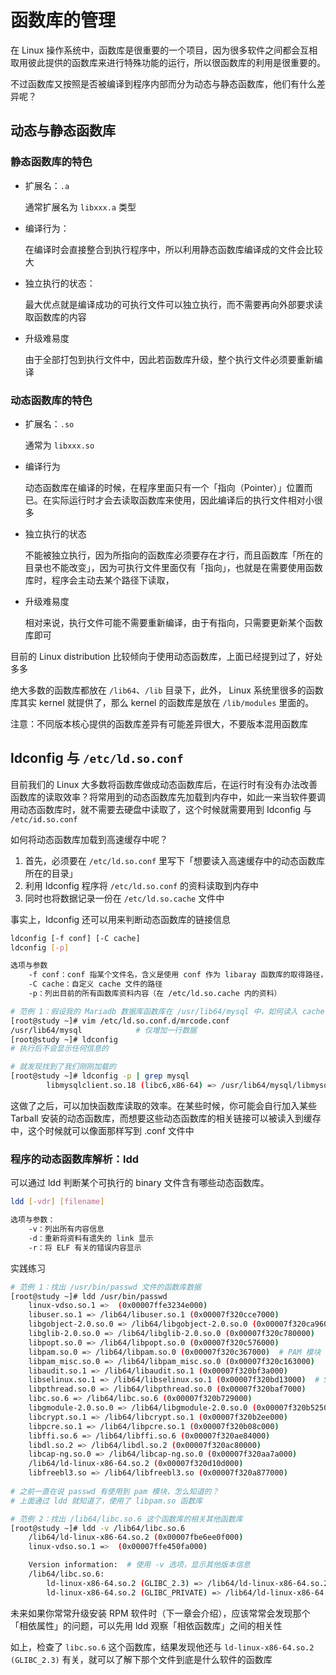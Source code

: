 # 函数库的管理

在 Linux 操作系统中，函数库是很重要的一个项目，因为很多软件之间都会互相取用彼此提供的函数库来进行特殊功能的运行，所以很函数库的利用是很重要的。

不过函数库又按照是否被编译到程序内部而分为动态与静态函数库，他们有什么差异呢？

## 动态与静态函数库

### 静态函数库的特色

- 扩展名：`.a`

  通常扩展名为 `libxxx.a` 类型

- 编译行为：

  在编译时会直接整合到执行程序中，所以利用静态函数库编译成的文件会比较大

- 独立执行的状态：

  最大优点就是编译成功的可执行文件可以独立执行，而不需要再向外部要求读取函数库的内容

- 升级难易度

  由于全部打包到执行文件中，因此若函数库升级，整个执行文件必须要重新编译

### 动态函数库的特色

- 扩展名：`.so`

  通常为 `libxxx.so`

- 编译行为

  动态函数库在编译的时候，在程序里面只有一个「指向（Pointer）」位置而已。在实际运行时才会去读取函数库来使用，因此编译后的执行文件相对小很多

- 独立执行的状态

  不能被独立执行，因为所指向的函数库必须要存在才行，而且函数库「所在的目录也不能改变」，因为可执行文件里面仅有「指向」，也就是在需要使用函数库时，程序会主动去某个路径下读取，

- 升级难易度

  相对来说，执行文件可能不需要重新编译，由于有指向，只需要更新某个函数库即可

目前的 Linux distribution 比较倾向于使用动态函数库，上面已经提到过了，好处多多

绝大多数的函数库都放在 `/lib64`、`/lib` 目录下，此外， Linux 系统里很多的函数库其实 kernel 就提供了，那么 kernel 的函数库是放在 `/lib/modules` 里面的。

注意：不同版本核心提供的函数库差异有可能差异很大，不要版本混用函数库

## ldconfig 与 `/etc/ld.so.conf`

目前我们的 Linux 大多数将函数库做成动态函数库后，在运行时有没有办法改善函数库的读取效率？将常用到的动态函数库先加载到内存中，如此一来当软件要调用动态函数库时，就不需要去硬盘中读取了，这个时候就需要用到 Idconfig 与 `/etc/id.so.conf`

如何将动态函数库加载到高速缓存中呢？

1. 首先，必须要在 `/etc/ld.so.conf` 里写下「想要读入高速缓存中的动态函数库所在的目录」
2. 利用 Idconfig 程序将 `/etc/ld.so.conf` 的资料读取到内存中
3. 同时也将数据记录一份在 `/etc/ld.so.cache` 文件中

事实上，Idconfig 还可以用来判断动态函数库的链接信息

```bash
ldconfig [-f conf] [-C cache]
ldconfig [-p]

选项与参数
	-f conf：conf 指某个文件名，含义是使用 conf 作为 libaray 函数库的取得路径，而不以 `/etc/ld.so.conf` 作为默认值
	-C cache：自定义 cache 文件的路径
	-p：列出目前的所有函数库资料内容（在 /etc/ld.so.cache 内的资料） 

```

```bash
# 范例 1：假设我的 Mariadb 数据库函数库在 /usr/lib64/mysql 中，如何读入 cache
[root@study ~]# vim /etc/ld.so.conf.d/mrcode.conf
/usr/lib64/mysql			# 仅增加一行数据
[root@study ~]# ldconfig
# 执行后不会显示任何信息的

# 就发现找到了我们刚刚加载的
[root@study ~]# ldconfig -p | grep mysql
        libmysqlclient.so.18 (libc6,x86-64) => /usr/lib64/mysql/libmysqlclient.so.18
```

这做了之后，可以加快函数库读取的效率。在某些时候，你可能会自行加入某些 Tarball 安装的动态函数库，而想要这些动态函数库的相关链接可以被读入到缓存中，这个时候就可以像面那样写到 .conf 文件中

### 程序的动态函数库解析：ldd

可以通过 ldd 判断某个可执行的 binary 文件含有哪些动态函数库。

```bash
ldd [-vdr] [filename]

选项与参数：
	-v：列出所有内容信息
	-d：重新将资料有遗失的 link 显示
	-r：将 ELF 有关的错误内容显示
```

实践练习

```bash
# 范例 1：找出 /usr/bin/passwd 文件的函数库数据
[root@study ~]# ldd /usr/bin/passwd 
	linux-vdso.so.1 =>  (0x00007ffe3234e000)
	libuser.so.1 => /lib64/libuser.so.1 (0x00007f320cce7000)
	libgobject-2.0.so.0 => /lib64/libgobject-2.0.so.0 (0x00007f320ca96000)
	libglib-2.0.so.0 => /lib64/libglib-2.0.so.0 (0x00007f320c780000)
	libpopt.so.0 => /lib64/libpopt.so.0 (0x00007f320c576000)
	libpam.so.0 => /lib64/libpam.so.0 (0x00007f320c367000)	# PAM 模块
	libpam_misc.so.0 => /lib64/libpam_misc.so.0 (0x00007f320c163000)
	libaudit.so.1 => /lib64/libaudit.so.1 (0x00007f320bf3a000)
	libselinux.so.1 => /lib64/libselinux.so.1 (0x00007f320bd13000)	# SELinux
	libpthread.so.0 => /lib64/libpthread.so.0 (0x00007f320baf7000)
	libc.so.6 => /lib64/libc.so.6 (0x00007f320b729000)
	libgmodule-2.0.so.0 => /lib64/libgmodule-2.0.so.0 (0x00007f320b525000)
	libcrypt.so.1 => /lib64/libcrypt.so.1 (0x00007f320b2ee000)
	libpcre.so.1 => /lib64/libpcre.so.1 (0x00007f320b08c000)
	libffi.so.6 => /lib64/libffi.so.6 (0x00007f320ae84000)
	libdl.so.2 => /lib64/libdl.so.2 (0x00007f320ac80000)
	libcap-ng.so.0 => /lib64/libcap-ng.so.0 (0x00007f320aa7a000)
	/lib64/ld-linux-x86-64.so.2 (0x00007f320d10d000)
	libfreebl3.so => /lib64/libfreebl3.so (0x00007f320a877000)
	
# 之前一直在说 passwd 有使用到 pam 模块，怎么知道的？
# 上面通过 ldd 就知道了，使用了 libpam.so 函数库

# 范例 2：找出 /lib64/libc.so.6 这个函数库的相关其他函数库
[root@study ~]# ldd -v /lib64/libc.so.6 
	/lib64/ld-linux-x86-64.so.2 (0x00007fbe6ee0f000)
	linux-vdso.so.1 =>  (0x00007ffe450fa000)

	Version information:  # 使用 -v 选项，显示其他版本信息
	/lib64/libc.so.6:
		ld-linux-x86-64.so.2 (GLIBC_2.3) => /lib64/ld-linux-x86-64.so.2
		ld-linux-x86-64.so.2 (GLIBC_PRIVATE) => /lib64/ld-linux-x86-64.so.2
```

未来如果你常常升级安装 RPM 软件时（下一章会介绍），应该常常会发现那个「相依属性」的问题，可以先用 ldd 观察「相依函数库」之间的相关性

如上，检查了 `libc.so.6` 这个函数库，结果发现他还与 `ld-linux-x86-64.so.2 (GLIBC_2.3)` 有关，就可以了解下那个文件到底是什么软件的函数库